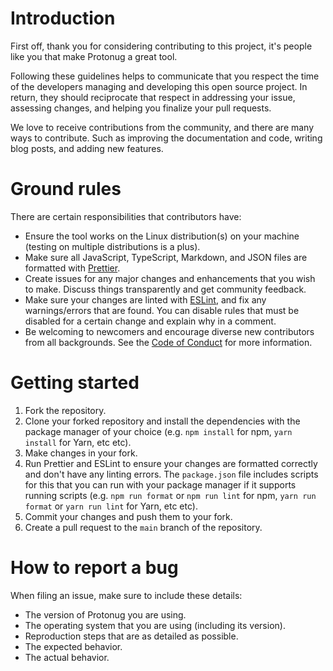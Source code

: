 # Introduction

First off, thank you for considering contributing to this project, it's people like you that make Protonug a great tool.

Following these guidelines helps to communicate that you respect the time of the developers managing and developing this open source project. In return, they should reciprocate that respect in addressing your issue, assessing changes, and helping you finalize your pull requests.

We love to receive contributions from the community, and there are many ways to contribute. Such as improving the documentation and code, writing blog posts, and adding new features.

# Ground rules

There are certain responsibilities that contributors have:

- Ensure the tool works on the Linux distribution(s) on your machine (testing on multiple distributions is a plus).
- Make sure all JavaScript, TypeScript, Markdown, and JSON files are formatted with [Prettier](https://prettier.io/).
- Create issues for any major changes and enhancements that you wish to make. Discuss things transparently and get community feedback.
- Make sure your changes are linted with [ESLint](https://eslint.org/), and fix any warnings/errors that are found. You can disable rules that must be disabled for a certain change and explain why in a comment.
- Be welcoming to newcomers and encourage diverse new contributors from all backgrounds. See the [Code of Conduct](CODE_OF_CONDUCT.md) for more information.

# Getting started

1. Fork the repository.
2. Clone your forked repository and install the dependencies with the package manager of your choice (e.g. `npm install` for npm, `yarn install` for Yarn, etc etc).
3. Make changes in your fork.
4. Run Prettier and ESLint to ensure your changes are formatted correctly and don't have any linting errors. The `package.json` file includes scripts for this that you can run with your package manager if it supports running scripts (e.g. `npm run format` or `npm run lint` for npm, `yarn run format` or `yarn run lint` for Yarn, etc etc).
5. Commit your changes and push them to your fork.
6. Create a pull request to the `main` branch of the repository.

# How to report a bug

When filing an issue, make sure to include these details:

- The version of Protonug you are using.
- The operating system that you are using (including its version).
- Reproduction steps that are as detailed as possible.
- The expected behavior.
- The actual behavior.
